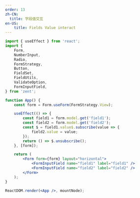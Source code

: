 ```yaml
---
order: 13
zh-CN:
  title: 字段值交互
en-US:
	title: Fields Value interact
---
```


```jsx
import { useEffect } from 'react';
import {
	Form,
	NumberInput,
	Radio,
	FormStrategy,
	Button,
	FieldSet,
	FieldUtils,
	ValidateOption,
	FormInputField,
} from 'zent';

function App() {
	const form = Form.useForm(FormStrategy.View);

	useEffect(() => {
		const field1 = form.model.get('field1');
		const field2 = form.model.get('field2');
		const $ = field1.value$.subscribe(value => {
			field2.value = value;
		});
		return () => $.unsubscribe();
	}, [form]);

	return (
		<Form form={form} layout="horizontal">
			<FormInputField name="field1" label="field1" />
			<FormInputField name="field2" label="field2" />
		</Form>
	);
}

ReactDOM.render(<App />, mountNode);
```

<style>
	.form-demo-12-radio-group {
		display: flex;
		flex-direction: column;

		.zent-radio-wrap {
			display: flex;
			height: 30px;
			align-items: center;

			span:nth-child(2) {
				display: flex;
				align-items: center;
			}

			.zent-input-wrapper {
				margin: 0 10px;
			}
		}
	}
</style>
